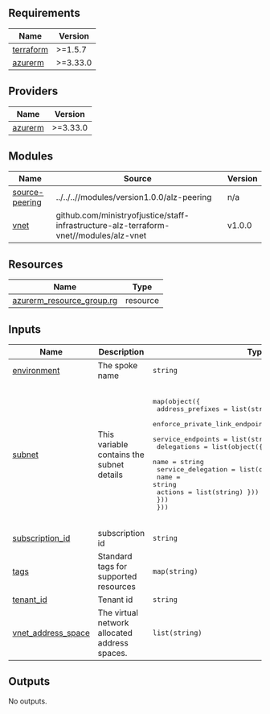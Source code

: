 <!-- BEGIN_TF_DOCS -->

## Requirements

| Name                                                                     | Version  |
| ------------------------------------------------------------------------ | -------- |
| <a name="requirement_terraform"></a> [terraform](#requirement_terraform) | >=1.5.7  |
| <a name="requirement_azurerm"></a> [azurerm](#requirement_azurerm)       | >=3.33.0 |

## Providers

| Name                                                         | Version  |
| ------------------------------------------------------------ | -------- |
| <a name="provider_azurerm"></a> [azurerm](#provider_azurerm) | >=3.33.0 |

## Modules

| Name                                                                          | Source                                                                                 | Version |
| ----------------------------------------------------------------------------- | -------------------------------------------------------------------------------------- | ------- |
| <a name="module_source-peering"></a> [source-peering](#module_source-peering) | ../../..//modules/version1.0.0/alz-peering                                             | n/a     |
| <a name="module_vnet"></a> [vnet](#module_vnet)                               | github.com/ministryofjustice/staff-infrastructure-alz-terraform-vnet//modules/alz-vnet | v1.0.0  |

## Resources

| Name                                                                                                                        | Type     |
| --------------------------------------------------------------------------------------------------------------------------- | -------- |
| [azurerm_resource_group.rg](https://registry.terraform.io/providers/hashicorp/azurerm/latest/docs/resources/resource_group) | resource |

## Inputs

| Name                                                                                    | Description                                   | Type                                                                                                                                                                                                                                                                                                                 | Default                                                                                                                                                                                                                                                                   | Required |
| --------------------------------------------------------------------------------------- | --------------------------------------------- | -------------------------------------------------------------------------------------------------------------------------------------------------------------------------------------------------------------------------------------------------------------------------------------------------------------------- | ------------------------------------------------------------------------------------------------------------------------------------------------------------------------------------------------------------------------------------------------------------------------- | :------: |
| <a name="input_environment"></a> [environment](#input_environment)                      | The spoke name                                | `string`                                                                                                                                                                                                                                                                                                             | `"pr"`                                                                                                                                                                                                                                                                    |    no    |
| <a name="input_subnet"></a> [subnet](#input_subnet)                                     | This variable contains the subnet details     | <pre>map(object({<br> address_prefixes = list(string)<br> enforce_private_link_endpoint_network_policies = bool<br> service_endpoints = list(string)<br> delegations = list(object({<br> name = string<br> service_delegation = list(object({<br> name = string<br> actions = list(string) }))<br> }))<br> }))</pre> | <pre>{<br> "testsubnet1": {<br> "address_prefixes": [<br> "192.168.1.0/28"<br> ],<br> "delegations": [],<br> "enforce_private_link_endpoint_network_policies": false,<br> "service_endpoints": [<br> "Microsoft.Storage",<br> "Microsoft.KeyVault"<br> ]<br> }<br>}</pre> |    no    |
| <a name="input_subscription_id"></a> [subscription_id](#input_subscription_id)          | subscription id                               | `string`                                                                                                                                                                                                                                                                                                             | `"4b068872-d9f3-41bc-9c34-ffac17cf96d6"`                                                                                                                                                                                                                                  |    no    |
| <a name="input_tags"></a> [tags](#input_tags)                                           | Standard tags for supported resources         | `map(string)`                                                                                                                                                                                                                                                                                                        | `{}`                                                                                                                                                                                                                                                                      |    no    |
| <a name="input_tenant_id"></a> [tenant_id](#input_tenant_id)                            | Tenant id                                     | `string`                                                                                                                                                                                                                                                                                                             | `"0bb413d7-160d-4839-868a-f3d46537f6af"`                                                                                                                                                                                                                                  |    no    |
| <a name="input_vnet_address_space"></a> [vnet_address_space](#input_vnet_address_space) | The virtual network allocated address spaces. | `list(string)`                                                                                                                                                                                                                                                                                                       | <pre>[<br> "192.168.1.0/24"<br>]</pre>                                                                                                                                                                                                                                    |    no    |

## Outputs

No outputs.

<!-- END_TF_DOCS -->
